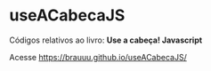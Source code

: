 # useACabecaJS

Códigos relativos ao livro: **Use a cabeça! Javascript**

Acesse https://brauuu.github.io/useACabecaJS/
